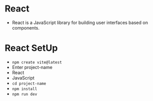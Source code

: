# React 
- React is a JavaScript library for building user interfaces based on components.

# React SetUp
- ```npm create vite@latest```
- Enter project-name
- React 
- JavaScript
- ```cd project-name ```
- ```npm install```
- ```npm run dev```
